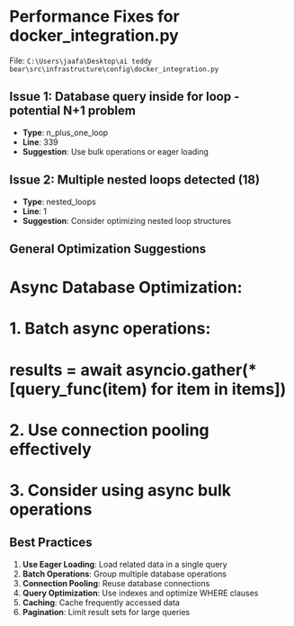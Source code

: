# Performance Fixes for docker_integration.py

File: `C:\Users\jaafa\Desktop\ai teddy bear\src\infrastructure\config\docker_integration.py`

## Issue 1: Database query inside for loop - potential N+1 problem
- **Type**: n_plus_one_loop
- **Line**: 339
- **Suggestion**: Use bulk operations or eager loading

## Issue 2: Multiple nested loops detected (18)
- **Type**: nested_loops
- **Line**: 1
- **Suggestion**: Consider optimizing nested loop structures

## General Optimization Suggestions

# Async Database Optimization:
# 1. Batch async operations:
#    results = await asyncio.gather(*[query_func(item) for item in items])
# 2. Use connection pooling effectively
# 3. Consider using async bulk operations

## Best Practices

1. **Use Eager Loading**: Load related data in a single query
2. **Batch Operations**: Group multiple database operations
3. **Connection Pooling**: Reuse database connections
4. **Query Optimization**: Use indexes and optimize WHERE clauses
5. **Caching**: Cache frequently accessed data
6. **Pagination**: Limit result sets for large queries
